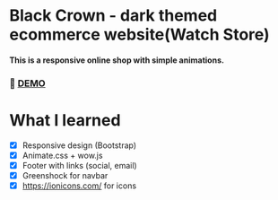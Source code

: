 # Black Crown - dark themed ecommerce website(Watch Store)
#### This is a responsive online shop with simple animations.

### :rocket: [DEMO](https://blackcrownwatches.netlify.com/)

# What I learned

 * [x] Responsive design (Bootstrap)
 * [x] Animate.css + wow.js 
 * [x] Footer with links (social, email)
 * [x] Greenshock for navbar 
 * [x] https://ionicons.com/ for icons
